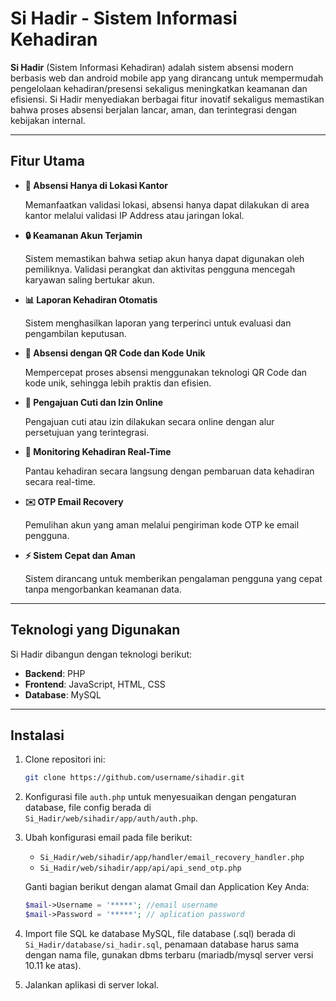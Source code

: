 # Si Hadir - Sistem Informasi Kehadiran

**Si Hadir** (Sistem Informasi Kehadiran) adalah sistem absensi modern berbasis web dan android mobile app yang dirancang untuk mempermudah pengelolaan kehadiran/presensi sekaligus meningkatkan keamanan dan efisiensi. Si Hadir menyediakan berbagai fitur inovatif sekaligus memastikan bahwa proses absensi berjalan lancar, aman, dan terintegrasi dengan kebijakan internal.

---

## Fitur Utama

- **📍 Absensi Hanya di Lokasi Kantor**

  Memanfaatkan validasi lokasi, absensi hanya dapat dilakukan di area kantor  melalui validasi IP Address atau jaringan lokal.

  

- **🔒 Keamanan Akun Terjamin**

  Sistem memastikan bahwa setiap akun hanya dapat digunakan oleh pemiliknya. Validasi perangkat dan aktivitas pengguna mencegah karyawan saling bertukar akun.

  

- **📊 Laporan Kehadiran Otomatis**

  Sistem menghasilkan laporan yang terperinci untuk evaluasi dan pengambilan keputusan.

  

- **📱 Absensi dengan QR Code dan Kode Unik**

  Mempercepat proses absensi menggunakan teknologi QR Code dan kode unik, sehingga lebih praktis dan efisien.

  

- **📑 Pengajuan Cuti dan Izin Online**

  Pengajuan cuti atau izin dilakukan secara online dengan alur persetujuan yang terintegrasi.

  

- **👀 Monitoring Kehadiran Real-Time**

  Pantau kehadiran secara langsung dengan pembaruan data kehadiran secara real-time.

  

- **✉️ OTP Email Recovery**

  Pemulihan akun yang aman melalui pengiriman kode OTP ke email pengguna.

  

- **⚡ Sistem Cepat dan Aman**

  Sistem dirancang untuk memberikan pengalaman pengguna yang cepat tanpa mengorbankan keamanan data.

---

## Teknologi yang Digunakan

Si Hadir dibangun dengan teknologi berikut:
- **Backend**: PHP
- **Frontend**: JavaScript, HTML, CSS
- **Database**: MySQL

---
## Instalasi

1. Clone repositori ini:
   ```bash
   git clone https://github.com/username/sihadir.git
   ```
2. Konfigurasi file `auth.php` untuk menyesuaikan dengan pengaturan database, file config berada di `Si_Hadir/web/sihadir/app/auth/auth.php`.
3. Ubah konfigurasi email pada file berikut:
   - `Si_Hadir/web/sihadir/app/handler/email_recovery_handler.php`
   - `Si_Hadir/web/sihadir/app/api/api_send_otp.php`

   Ganti bagian berikut dengan alamat Gmail dan Application Key Anda:
   ```php
   $mail->Username = '*****'; //email username
   $mail->Password = '*****'; // aplication password
   ```

4. Import file SQL ke database MySQL, file database (.sql) berada di `Si_Hadir/database/si_hadir.sql`, penamaan database harus sama dengan nama file, gunakan dbms terbaru (mariadb/mysql server versi 10.11 ke atas).
5. Jalankan aplikasi di server lokal.
